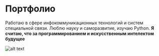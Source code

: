 # Портфолио
Работаю в сфере инфокоммуникационных технологий и систем специальной связи.
Люблю науку и саморазвитие, изучаю Python.
**Я считаю, что за программированием и искусственным интелектом будущее**

![alt text](image-1.png)
